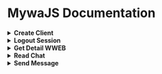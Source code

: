 # MywaJS Documentation

<details><summary><b>Create Client</b></summary>

1. for commonjs (CJS)

    ```javascript
    const { Client, LinkingMethod, LocalAuth } = require("mywajs")
    const client = new Client({
    /* for local auth */
    // authStrategy: new LocalAuth(),

    /* for login phone */
    linkingMethod: new LinkingMethod({
                    phone: {
                        number: "62851xx",
                    },
                }),
        playwright: {
            headless: true,
            devtools: false
        },
        markOnlineAvailable: false,
        authTimeoutMs: 60000
    })

    client.initialize()

    client.on('loading_screen', (percent, message) => {
    console.log('Loading screen', percent, message)
    })

    /* for qr code */
    // client.on('qr', (qr) => {
    // console.log("Qr Code: ", qr)
    // })

    /* for login code */
    client.on('code', (code) => {
    console.log("Your code: ", code)
   })

    client.on('authenticated', () => {
    console.log('AUTHENTICATED')
   })

   client.on('auth_failure', msg => {
    // Fired if session restore was unsuccessful
    console.error('AUTHENTICATION FAILURE', msg)
   })

   client.on('ready', () => {
    console.log('READY')
   })

   client.on('message', async m => {
    console.log('MESSAGE RECEIVED', m)

    if (m.body === '.ping') {
    m.reply('Active')
    }
   }
    ```

   for test after connecting. Please type `.ping` in your WhatsApp bot


2. for ECMAscript Module (ESM)

    ```javascript
    const { Client, LinkingMethod, LocalAuth } = (await import("mywajs")).default
    const client = new Client({
    /* for local auth */
    // authStrategy: new LocalAuth(),

    /* for login phone */
    linkingMethod: new LinkingMethod({
                    phone: {
                        number: "62851xx",
                    },
                }),
        playwright: {
            headless: true,
            devtools: false
        },
        markOnlineAvailable: false,
        authTimeoutMs: 60000
    })

    client.initialize()

    client.on('loading_screen', (percent, message) => {
    console.log('Loading screen', percent, message)
    })

    /* for qr code */
    // client.on('qr', (qr) => {
    // console.log("Qr Code: ", qr)
    // })

    /* for login code */
    client.on('code', (code) => {
    console.log("Your code: ", code)
   })

    client.on('authenticated', () => {
    console.log('AUTHENTICATED')
   })

   client.on('auth_failure', msg => {
    // Fired if session restore was unsuccessful
    console.error('AUTHENTICATION FAILURE', msg)
   })

   client.on('ready', () => {
    console.log('READY')
   })

   client.on('message', async m => {
    console.log('MESSAGE RECEIVED', m)

    if (m.body === '.ping') {
    m.reply('Active')
    }
   }
    ```

   for test after connecting. Please type `.ping` in your WhatsApp bot
</details>

<details><summary><b>Logout Session</b></summary>
    
> **INFO**
> This function is used to logout the session

```javascript
client.logout()
```
</details>

<details><summary><b>Get Detail WWEB</b></summary>
    
> **INFO**
> This function is used to get detail wweb

```javascript
client.getWWeb()
```
</details>

<details><summary><b>Read Chat</b></summary>
    
> **INFO**
> This function is used to read chat

```javascript
client.sendSeen(chatID)

ex:
client.sendSeen("1278xx@g.us")

support chatId xx@g.us or xx@c.us
```
</details>

<details><summary><b>Send Message</b></summary>
    
> **INFO**
> This function is used to send message

```javascript
client.sendMessage(chatId, content, options)

ex:

// send text
client.sendMessage("xx@c.us", "MywaJS Bot Active")
```
</details>
